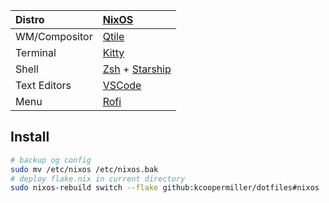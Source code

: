 | **Distro**    | [**NixOS**](https://nixos.org/)                                                                |
|:--------------|:-----------------------------------------------------------------------------------------------|
| WM/Compositor | [Qtile](https://github.com/qtile/qtile)                                                        |
| Terminal      | [Kitty](https://github.com/kovidgoyal/kitty)                                                   |
| Shell         | [Zsh](https://www.zsh.org/) + [Starship](https://github.com/starship/starship)                 |
| Text Editors  | [VSCode](https://github.com/microsoft/vscode)                                                  |
| Menu          | [Rofi](https://github.com/lbonn/rofi)                                                          |

## Install
```bash
# backup og config
sudo mv /etc/nixos /etc/nixos.bak
# deploy flake.nix in current directory
sudo nixos-rebuild switch --flake github:kcoopermiller/dotfiles#nixos
```
